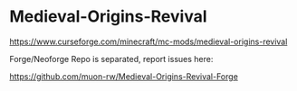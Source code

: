# Medieval-Origins-Revival
https://www.curseforge.com/minecraft/mc-mods/medieval-origins-revival


Forge/Neoforge Repo is separated, report issues here:

https://github.com/muon-rw/Medieval-Origins-Revival-Forge
